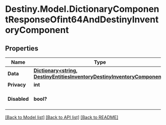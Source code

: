 # Destiny.Model.DictionaryComponentResponseOfint64AndDestinyInventoryComponent

## Properties

Name | Type | Description | Notes
------------ | ------------- | ------------- | -------------
**Data** | [**Dictionary&lt;string, DestinyEntitiesInventoryDestinyInventoryComponent&gt;**](DestinyEntitiesInventoryDestinyInventoryComponent.md) |  | [optional] 
**Privacy** | **int** |  | [optional] 
**Disabled** | **bool?** | If true, this component is disabled. | [optional] 

[[Back to Model list]](../README.md#documentation-for-models) [[Back to API list]](../README.md#documentation-for-api-endpoints) [[Back to README]](../README.md)

